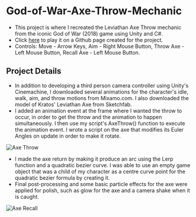 # God-of-War-Axe-Throw-Mechanic
* This project is where I recreated the Leviathan Axe Throw mechanic from the iconic God of War (2018) game using Unity and C#.
* Click [here](https://revanthponna.github.io/God-of-War-Axe-Throw-Mechanic/) to play it on a Github page created for the project. 
* Controls: Move - Arrow Keys, Aim - Right Mouse Button, Throw Axe - Left Mouse Button, Recall Axe - Left Mouse Button.

## Project Details
* In addition to developing a third person camera controller using Unity's Cinemachine, I downloaded several animations for the character's idle, walk, aim, and throw motions from Mixamo.com. I also downloaded the model of Kratos' Leviathan Axe from Sketchfab.
* I added an animation event at the frame where I wanted the throw to occur, in order to get the throw and the animation to happen simultaneously. I then use my script's AxeThrow() function to execute the animation event. I wrote a script on the axe that modifies its Euler Angles on update in order to make it rotate.

![Axe Throw](https://user-images.githubusercontent.com/93521732/206699936-45fa9bef-3eba-458e-983c-bd38f58466fd.gif)

* I made the axe return by making it produce an arc using the Lerp function and a quadratic bezier curve. I was able to use an empty game object that was a child of my character as a centre curve point for the quadratic bezier formula by creating it.
* Final post-processing and some basic particle effects for the axe were applied for polish, such as glow for the axe and a camera shake when it is caught.

![Axe Recall](https://user-images.githubusercontent.com/93521732/206700794-3fe57712-eee9-4e16-a669-80b3b65a0b6f.gif)
